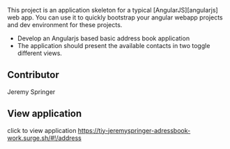 This project is an application skeleton for a typical [AngularJS][angularjs] web app. You can use it
to quickly bootstrap your angular webapp projects and dev environment for these projects.

- Develop an Angularjs based basic address book application
- The application should present the available contacts in two toggle different views.

## Contributor
Jeremy Springer


## View application
click to view application https://tiy-jeremyspringer-adressbook-work.surge.sh/#!/address
